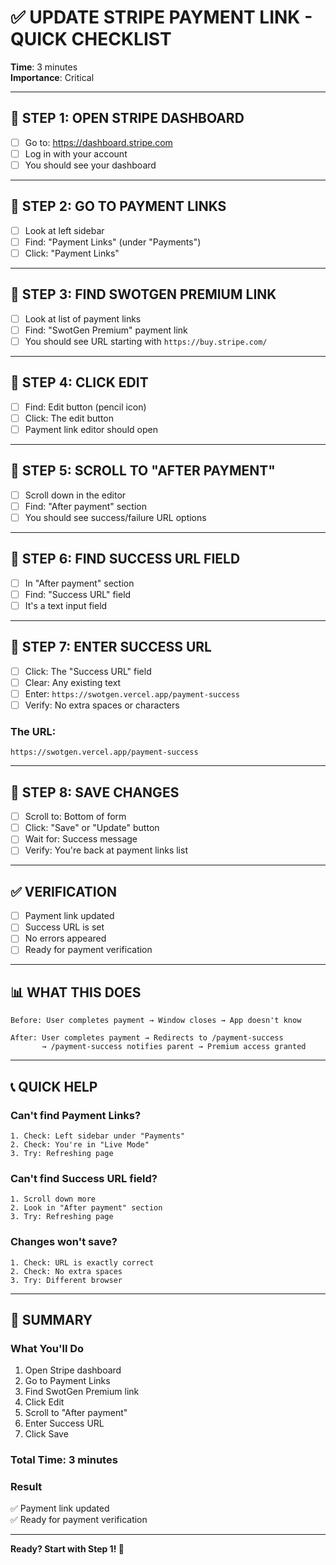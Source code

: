 # ✅ UPDATE STRIPE PAYMENT LINK - QUICK CHECKLIST

**Time**: 3 minutes  
**Importance**: Critical

---

## 🎯 STEP 1: OPEN STRIPE DASHBOARD

- [ ] Go to: https://dashboard.stripe.com
- [ ] Log in with your account
- [ ] You should see your dashboard

---

## 🎯 STEP 2: GO TO PAYMENT LINKS

- [ ] Look at left sidebar
- [ ] Find: "Payment Links" (under "Payments")
- [ ] Click: "Payment Links"

---

## 🎯 STEP 3: FIND SWOTGEN PREMIUM LINK

- [ ] Look at list of payment links
- [ ] Find: "SwotGen Premium" payment link
- [ ] You should see URL starting with `https://buy.stripe.com/`

---

## 🎯 STEP 4: CLICK EDIT

- [ ] Find: Edit button (pencil icon)
- [ ] Click: The edit button
- [ ] Payment link editor should open

---

## 🎯 STEP 5: SCROLL TO "AFTER PAYMENT"

- [ ] Scroll down in the editor
- [ ] Find: "After payment" section
- [ ] You should see success/failure URL options

---

## 🎯 STEP 6: FIND SUCCESS URL FIELD

- [ ] In "After payment" section
- [ ] Find: "Success URL" field
- [ ] It's a text input field

---

## 🎯 STEP 7: ENTER SUCCESS URL

- [ ] Click: The "Success URL" field
- [ ] Clear: Any existing text
- [ ] Enter: `https://swotgen.vercel.app/payment-success`
- [ ] Verify: No extra spaces or characters

### The URL:
```
https://swotgen.vercel.app/payment-success
```

---

## 🎯 STEP 8: SAVE CHANGES

- [ ] Scroll to: Bottom of form
- [ ] Click: "Save" or "Update" button
- [ ] Wait for: Success message
- [ ] Verify: You're back at payment links list

---

## ✅ VERIFICATION

- [ ] Payment link updated
- [ ] Success URL is set
- [ ] No errors appeared
- [ ] Ready for payment verification

---

## 📊 WHAT THIS DOES

```
Before: User completes payment → Window closes → App doesn't know

After: User completes payment → Redirects to /payment-success
       → /payment-success notifies parent → Premium access granted
```

---

## 📞 QUICK HELP

### Can't find Payment Links?
```
1. Check: Left sidebar under "Payments"
2. Check: You're in "Live Mode"
3. Try: Refreshing page
```

### Can't find Success URL field?
```
1. Scroll down more
2. Look in "After payment" section
3. Try: Refreshing page
```

### Changes won't save?
```
1. Check: URL is exactly correct
2. Check: No extra spaces
3. Try: Different browser
```

---

## 🎉 SUMMARY

### What You'll Do
1. Open Stripe dashboard
2. Go to Payment Links
3. Find SwotGen Premium link
4. Click Edit
5. Scroll to "After payment"
6. Enter Success URL
7. Click Save

### Total Time: 3 minutes

### Result
✅ Payment link updated  
✅ Ready for payment verification  

---

**Ready? Start with Step 1! 🚀**

